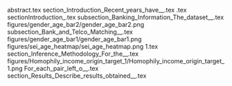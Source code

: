 abstract.tex
section_Introduction_Recent_years_have__.tex
.tex
sectionIntroduction_.tex
subsection_Banking_Information_The_dataset__.tex
figures/gender_age_bar2/gender_age_bar2.png
subsection_Bank_and_Telco_Matching__.tex
figures/gender_age_bar1/gender_age_bar1.png
figures/sei_age_heatmap/sei_age_heatmap.png
1.tex
section_Inference_Methodology_For_the__.tex
figures/Homophily_income_origin_target_1/Homophily_income_origin_target_1.png
For_each_pair_left_o__.tex
section_Results_Describe_results_obtained__.tex
